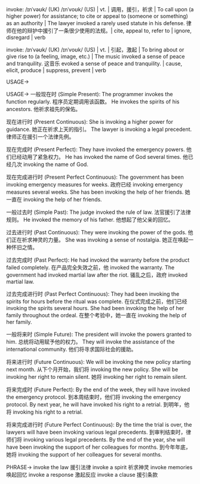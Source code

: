 invoke: /ɪnˈvəʊk/ (UK) /ɪnˈvoʊk/ (US) | vt. | 调用，援引，祈求 | To call upon (a higher power) for assistance; to cite or appeal to (someone or something) as an authority | The lawyer invoked a rarely used statute in his defense. 律师在他的辩护中援引了一条很少使用的法规。| cite, appeal to, refer to | ignore, disregard | verb


invoke: /ɪnˈvəʊk/ (UK) /ɪnˈvoʊk/ (US) | vt. | 引起，激起 | To bring about or give rise to (a feeling, image, etc.) | The music invoked a sense of peace and tranquility.  这音乐 evoked a sense of peace and tranquility. | cause, elicit, produce | suppress, prevent | verb


USAGE->

USAGE->
一般现在时 (Simple Present):
The programmer invokes the function regularly.  程序员定期调用该函数。
He invokes the spirits of his ancestors. 他祈求祖先的保佑。

现在进行时 (Present Continuous):
She is invoking a higher power for guidance. 她正在祈求上天的指引。
The lawyer is invoking a legal precedent. 律师正在援引一个法律先例。


现在完成时 (Present Perfect):
They have invoked the emergency powers. 他们已经动用了紧急权力。
He has invoked the name of God several times. 他已经几次 invoking the name of God.


现在完成进行时 (Present Perfect Continuous):
The government has been invoking emergency measures for weeks. 政府已经 invoking emergency measures several weeks.
She has been invoking the help of her friends. 她一直在 invoking the help of her friends.


一般过去时 (Simple Past):
The judge invoked the rule of law. 法官援引了法律规则。
He invoked the memory of his father. 他想起了他父亲的回忆。

过去进行时 (Past Continuous):
They were invoking the power of the gods. 他们正在祈求神灵的力量。
She was invoking a sense of nostalgia. 她正在唤起一种怀旧之情。

过去完成时 (Past Perfect):
He had invoked the warranty before the product failed completely. 在产品完全失效之前，他 invoked the warranty.
The government had invoked martial law after the riot. 骚乱之后，政府 invoked martial law.


过去完成进行时 (Past Perfect Continuous):
They had been invoking the spirits for hours before the ritual was complete. 在仪式完成之前，他们已经 invoking the spirits several hours.
She had been invoking the help of her family throughout the ordeal. 在整个考验中，她一直在 invoking the help of her family.


一般将来时 (Simple Future):
The president will invoke the powers granted to him. 总统将动用赋予他的权力。
They will invoke the assistance of the international community. 他们将寻求国际社会的援助。

将来进行时 (Future Continuous):
We will be invoking the new policy starting next month. 从下个月开始，我们将 invoking the new policy.
She will be invoking her right to remain silent. 她将 invoking her right to remain silent.


将来完成时 (Future Perfect):
By the end of the week, they will have invoked the emergency protocol. 到本周结束时，他们将 invoking the emergency protocol.
By next year, he will have invoked his right to a retrial. 到明年，他将 invoking his right to a retrial.


将来完成进行时 (Future Perfect Continuous):
By the time the trial is over, the lawyers will have been invoking various legal precedents. 到审判结束时，律师们将 invoking various legal precedents.
By the end of the year, she will have been invoking the support of her colleagues for months. 到今年年底，她将 invoking the support of her colleagues for several months.


PHRASE->
invoke the law  援引法律
invoke a spirit 祈求神灵
invoke memories 唤起回忆
invoke a response 激起反应
invoke a clause  援引条款
